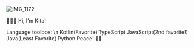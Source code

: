 ![IMG_1172](https://user-images.githubusercontent.com/33188711/123331937-8651e980-d505-11eb-8378-af26f8c83851.GIF)


🧜🏼‍♀️  Hi, I’m Kita!

Language toolbox: \n
Kotlin(Favorite)
TypeScript
JavaScript(2nd favorite!)
Java(Least Favorite)
Python
Peace! ✌🏽
